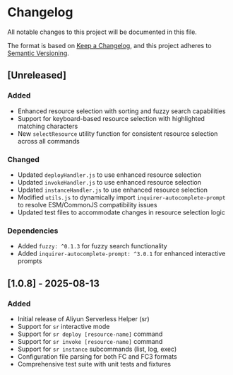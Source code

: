 # Changelog

All notable changes to this project will be documented in this file.

The format is based on [Keep a Changelog](https://keepachangelog.com/en/1.0.0/),
and this project adheres to [Semantic Versioning](https://semver.org/spec/v2.0.0.html).

## [Unreleased]

### Added
- Enhanced resource selection with sorting and fuzzy search capabilities
- Support for keyboard-based resource selection with highlighted matching characters
- New `selectResource` utility function for consistent resource selection across all commands

### Changed
- Updated `deployHandler.js` to use enhanced resource selection
- Updated `invokeHandler.js` to use enhanced resource selection
- Updated `instanceHandler.js` to use enhanced resource selection
- Modified `utils.js` to dynamically import `inquirer-autocomplete-prompt` to resolve ESM/CommonJS compatibility issues
- Updated test files to accommodate changes in resource selection logic

### Dependencies
- Added `fuzzy: ^0.1.3` for fuzzy search functionality
- Added `inquirer-autocomplete-prompt: ^3.0.1` for enhanced interactive prompts

## [1.0.8] - 2025-08-13

### Added
- Initial release of Aliyun Serverless Helper (sr)
- Support for `sr` interactive mode
- Support for `sr deploy [resource-name]` command
- Support for `sr invoke [resource-name]` command
- Support for `sr instance` subcommands (list, log, exec)
- Configuration file parsing for both FC and FC3 formats
- Comprehensive test suite with unit tests and fixtures